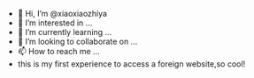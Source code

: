 - 👋 Hi, I’m @xiaoxiaozhiya
- 👀 I’m interested in ...
- 🌱 I’m currently learning ...
- 💞️ I’m looking to collaborate on ...
- 📫 How to reach me ...
- this is my first experience to access a foreign website,so cool!


<!---
xiaoxiaozhiya/xiaoxiaozhiya is a ✨ special ✨ repository because its `README.md` (this file) appears on your GitHub profile.
You can click the Preview link to take a look at your changes.
--->

